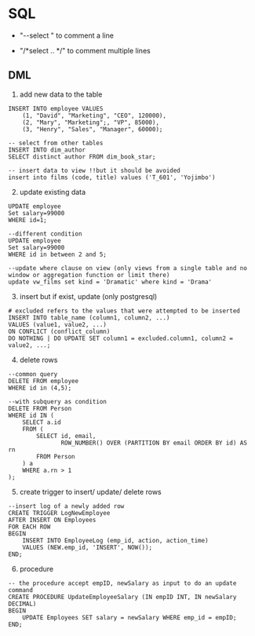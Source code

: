 # SQL
* "--select " to comment a line
- "/*select .. */"  to comment multiple lines
## DML
1. add new data to the table
```
INSERT INTO employee VALUES
    (1, "David", "Marketing", "CEO", 120000),
    (2, "Mary", "Marketing";, "VP", 85000),
    (3, "Henry", "Sales", "Manager", 60000);

-- select from other tables
INSERT INTO dim_author
SELECT distinct author FROM dim_book_star;

-- insert data to view !!but it should be avoided
insert into films (code, title) values ('T_601', 'Yojimbo')
```
2. update existing data
```
UPDATE employee
Set salary=99000
WHERE id=1;

--different condition
UPDATE employee
Set salary=99000
WHERE id in between 2 and 5;

--update where clause on view (only views from a single table and no window or aggregation function or limit there)
update vw_films set kind = 'Dramatic' where kind = 'Drama' 
```
3. insert but if exist, update (only postgresql)
```
# excluded refers to the values that were attempted to be inserted
INSERT INTO table_name (column1, column2, ...)
VALUES (value1, value2, ...)
ON CONFLICT (conflict_column)
DO NOTHING | DO UPDATE SET column1 = excluded.column1, column2 = value2, ...;
```
4. delete rows 
```
--common query
DELETE FROM employee
WHERE id in (4,5);

--with subquery as condition
DELETE FROM Person 
WHERE id IN (
    SELECT a.id
    FROM (
        SELECT id, email,
               ROW_NUMBER() OVER (PARTITION BY email ORDER BY id) AS rn
        FROM Person
    ) a
    WHERE a.rn > 1
);
```
5. create trigger to insert/ update/ delete rows
```
--insert log of a newly added row
CREATE TRIGGER LogNewEmployee
AFTER INSERT ON Employees
FOR EACH ROW
BEGIN
    INSERT INTO EmployeeLog (emp_id, action, action_time)
    VALUES (NEW.emp_id, 'INSERT', NOW());
END;
```
6. procedure
```
-- the procedure accept empID, newSalary as input to do an update command
CREATE PROCEDURE UpdateEmployeeSalary (IN empID INT, IN newSalary DECIMAL)
BEGIN
    UPDATE Employees SET salary = newSalary WHERE emp_id = empID;
END;
```